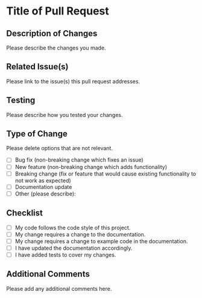 # Title of Pull **Request**

## Description of Changes

Please describe the changes you made.

## Related Issue(s)

Please link to the issue(s) this pull request addresses.

## Testing

Please describe how you tested your changes.

## Type of Change

Please delete options that are not relevant.

* [ ] Bug fix (non-breaking change which fixes an issue)
* [ ] New feature (non-breaking change which adds functionality)
* [ ] Breaking change (fix or feature that would cause existing functionality to not work as expected)
* [ ] Documentation update
* [ ] Other (please describe):

## Checklist

* [ ] My code follows the code style of this project.
* [ ] My change requires a change to the documentation.
* [ ] My change requires a change to example code in the documentation.
* [ ] I have updated the documentation accordingly.
* [ ] I have added tests to cover my changes.

## Additional Comments

Please add any additional comments here.
